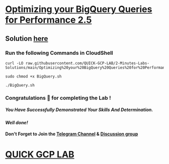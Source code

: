 # [Optimizing your BigQuery Queries for Performance 2.5](https://www.cloudskillsboost.google/games/4794/labs/31309)

## Solution [here]()

### Run the following Commands in CloudShell
```
curl -LO raw.githubusercontent.com/QUICK-GCP-LAB/2-Minutes-Labs-Solutions/main/Optimizing%20your%20BigQuery%20Queries%20for%20Performance%202.5/BigQuery.sh

sudo chmod +x BigQuery.sh

./BigQuery.sh
```
### Congratulations 🎉 for completing the Lab !

##### *You Have Successfully Demonstrated Your Skills And Determination.*

#### *Well done!*

#### Don't Forget to Join the [Telegram Channel](https://t.me/quickgcplab) & [Discussion group](https://t.me/quickgcplabchats)

# [QUICK GCP LAB](https://www.youtube.com/@quickgcplab)
